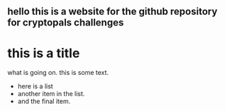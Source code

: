 ## hello this is a website for the github repository for cryptopals challenges

# this is a title

what is going on. this is some text.

- here is a list
- another item in the list.
- and the final item.
